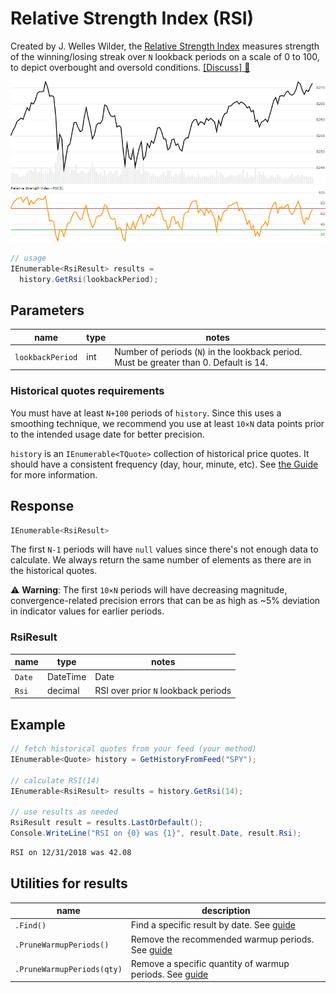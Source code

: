﻿# Relative Strength Index (RSI)

Created by J. Welles Wilder, the [Relative Strength Index](https://en.wikipedia.org/wiki/Relative_strength_index) measures strength of the winning/losing streak over `N` lookback periods on a scale of 0 to 100, to depict overbought and oversold conditions.  [[Discuss] :speech_balloon:](https://github.com/DaveSkender/Stock.Indicators/discussions/224 "Community discussion about this indicator")

![image](chart.png)

```csharp
// usage
IEnumerable<RsiResult> results =
  history.GetRsi(lookbackPeriod);  
```

## Parameters

| name | type | notes
| -- |-- |--
| `lookbackPeriod` | int | Number of periods (`N`) in the lookback period.  Must be greater than 0.  Default is 14.

### Historical quotes requirements

You must have at least `N+100` periods of `history`.  Since this uses a smoothing technique, we recommend you use at least `10×N` data points prior to the intended usage date for better precision.

`history` is an `IEnumerable<TQuote>` collection of historical price quotes.  It should have a consistent frequency (day, hour, minute, etc).  See [the Guide](../../docs/GUIDE.md) for more information.

## Response

```csharp
IEnumerable<RsiResult>
```

The first `N-1` periods will have `null` values since there's not enough data to calculate.  We always return the same number of elements as there are in the historical quotes.

:warning: **Warning**: The first `10×N` periods will have decreasing magnitude, convergence-related precision errors that can be as high as ~5% deviation in indicator values for earlier periods.

### RsiResult

| name | type | notes
| -- |-- |--
| `Date` | DateTime | Date
| `Rsi` | decimal | RSI over prior `N` lookback periods

## Example

```csharp
// fetch historical quotes from your feed (your method)
IEnumerable<Quote> history = GetHistoryFromFeed("SPY");

// calculate RSI(14)
IEnumerable<RsiResult> results = history.GetRsi(14);

// use results as needed
RsiResult result = results.LastOrDefault();
Console.WriteLine("RSI on {0} was {1}", result.Date, result.Rsi);
```

```bash
RSI on 12/31/2018 was 42.08
```

## Utilities for results

| name | description
| -- |--
| `.Find()` | Find a specific result by date.  See [guide](../../docs/UTILITIES.md#find-indicator-result-by-date)
| `.PruneWarmupPeriods()` | Remove the recommended warmup periods.  See [guide](../../docs/UTILITIES.md#prune-warmup-periods)
| `.PruneWarmupPeriods(qty)` | Remove a specific quantity of warmup periods.  See [guide](../../docs/UTILITIES.md#prune-warmup-periods)
